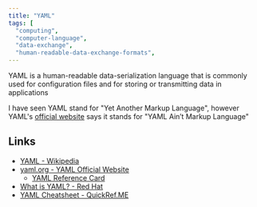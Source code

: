 ```yaml
---
title: "YAML"
tags: [
  "computing",
  "computer-language",
  "data-exchange",
  "human-readable-data-exchange-formats",
---
```


YAML is a human-readable data-serialization language that is commonly used for configuration files and for storing or transmitting data in applications

I have seen YAML stand for "Yet Another Markup Language", however YAML's [official website](https://yaml.org/) says it stands for "YAML Ain’t Markup Language"

## Links
- [YAML - Wikipedia](https://en.wikipedia.org/wiki/YAML)
- [yaml.org - YAML Official Website](https://yaml.org/)
  - [YAML Reference Card](https://yaml.org/refcard.html)
- [What is YAML? - Red Hat](https://www.redhat.com/en/topics/automation/what-is-yaml)
- [YAML Cheatsheet - QuickRef.ME](https://quickref.me/yaml)
